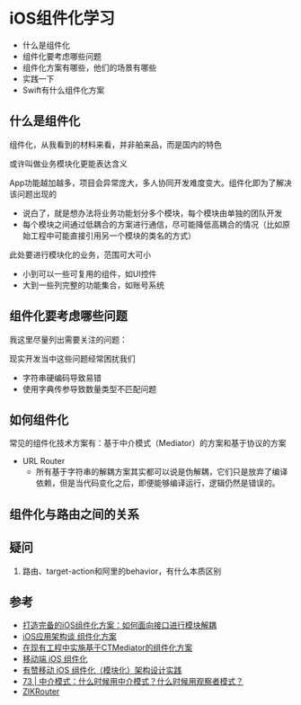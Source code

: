 # iOS组件化学习

- 什么是组件化
- 组件化要考虑哪些问题
- 组件化方案有哪些，他们的场景有哪些
- 实践一下
- Swift有什么组件化方案

## 什么是组件化

组件化，从我看到的材料来看，并非舶来品，而是国内的特色

或许叫做业务模块化更能表达含义

App功能越加越多，项目会异常庞大，多人协同开发难度变大。组件化即为了解决该问题出现的

- 说白了，就是想办法将业务功能划分多个模块，每个模块由单独的团队开发
- 每个模块之间通过低耦合的方案进行通信，尽可能降低高耦合的情况（比如原始工程中可能直接引用另一个模块的类名的方式）

此处要进行模块化的业务，范围可大可小

- 小到可以一些可复用的组件，如UI控件
- 大到一些列完整的功能集合，如账号系统

## 组件化要考虑哪些问题

我这里尽量列出需要关注的问题：

现实开发当中这些问题经常困扰我们

- 字符串硬编码导致易错
- 使用字典传参导致数量类型不匹配问题

## 如何组件化

常见的组件化技术方案有：基于中介模式（Mediator）的方案和基于协议的方案


- URL Router
	- 所有基于字符串的解耦方案其实都可以说是伪解耦，它们只是放弃了编译依赖，但是当代码变化之后，即便能够编译运行，逻辑仍然是错误的。



## 组件化与路由之间的关系


## 疑问
1. 路由、target-action和阿里的behavior，有什么本质区别

## 参考
- [打造完备的iOS组件化方案：如何面向接口进行模块解耦](https://zuikyo.github.io/2019/07/15/iOS_inrerface_orientation_modularization/)
- [iOS应用架构谈 组件化方案](https://casatwy.com/iOS-Modulization.html)
- [在现有工程中实施基于CTMediator的组件化方案](https://casatwy.com/modulization_in_action.html)
- [移动端 iOS 组件化](https://xie.infoq.cn/article/350cb241ebf8546d4ef2e55c7)
- [有赞移动 iOS 组件化（模块化）架构设计实践](https://tech.youzan.com/you-zan-ioszu-jian-hua-jia-gou-she-ji-shi-jian/)
- [73 | 中介模式：什么时候用中介模式？什么时候用观察者模式？](https://time.geekbang.org/column/article/226710)
- [ZIKRouter](https://github.com/Zuikyo/ZIKRouter)